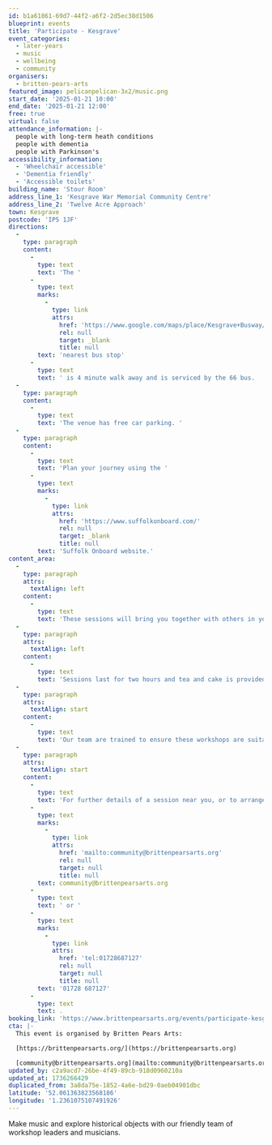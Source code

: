 ```yaml
---
id: b1a61861-69d7-44f2-a6f2-2d5ec38d1506
blueprint: events
title: 'Participate - Kesgrave'
event_categories:
  - later-years
  - music
  - wellbeing
  - community
organisers:
  - britten-pears-arts
featured_image: pelicanpelican-3x2/music.png
start_date: '2025-01-21 10:00'
end_date: '2025-01-21 12:00'
free: true
virtual: false
attendance_information: |-
  people with long-term heath conditions
  people with dementia
  people with Parkinson's
accessibility_information:
  - 'Wheelchair accessible'
  - 'Dementia friendly'
  - 'Accessible toilets'
building_name: 'Stour Room'
address_line_1: 'Kesgrave War Memorial Community Centre'
address_line_2: 'Twelve Acre Approach'
town: Kesgrave
postcode: 'IP5 1JF'
directions:
  -
    type: paragraph
    content:
      -
        type: text
        text: 'The '
      -
        type: text
        marks:
          -
            type: link
            attrs:
              href: 'https://www.google.com/maps/place/Kesgrave+Busway/@52.0612781,1.2335648,17z/data=!4m14!1m7!3m6!1s0x47d99e8b47a56203:0xc1efc226540828b3!2sKesgrave+War+Memorial+Community+Centre!8m2!3d52.0612781!4d1.2361397!16s%2Fg%2F1yfdqy0fk!3m5!1s0x47d99e8b44390f3d:0x527cf50fb72368ed!8m2!3d52.061828!4d1.2364081!16s%2Fg%2F1vb9cb2k?entry=ttu&g_ep=EgoyMDI1MDEwMS4wIKXMDSoASAFQAw%3D%3D'
              rel: null
              target: _blank
              title: null
        text: 'nearest bus stop'
      -
        type: text
        text: ' is 4 minute walk away and is serviced by the 66 bus.  '
  -
    type: paragraph
    content:
      -
        type: text
        text: 'The venue has free car parking. '
  -
    type: paragraph
    content:
      -
        type: text
        text: 'Plan your journey using the '
      -
        type: text
        marks:
          -
            type: link
            attrs:
              href: 'https://www.suffolkonboard.com/'
              rel: null
              target: _blank
              title: null
        text: 'Suffolk Onboard website.'
content_area:
  -
    type: paragraph
    attrs:
      textAlign: left
    content:
      -
        type: text
        text: 'These sessions will bring you together with others in your local community, providing an opportunity to take part in activities and connect over tea and cake. '
  -
    type: paragraph
    attrs:
      textAlign: left
    content:
      -
        type: text
        text: 'Sessions last for two hours and tea and cake is provided. No musical experience is necessary.'
  -
    type: paragraph
    attrs:
      textAlign: start
    content:
      -
        type: text
        text: 'Our team are trained to ensure these workshops are suitable for those living with long term health conditions, including Dementia and Parkinson’s.'
  -
    type: paragraph
    attrs:
      textAlign: start
    content:
      -
        type: text
        text: 'For further details of a session near you, or to arrange transport, please contact the Community Team on '
      -
        type: text
        marks:
          -
            type: link
            attrs:
              href: 'mailto:community@brittenpearsarts.org'
              rel: null
              target: null
              title: null
        text: community@brittenpearsarts.org
      -
        type: text
        text: ' or '
      -
        type: text
        marks:
          -
            type: link
            attrs:
              href: 'tel:01728687127'
              rel: null
              target: null
              title: null
        text: '01728 687127'
      -
        type: text
        text: .
booking_link: 'https://www.brittenpearsarts.org/events/participate-kesgrave'
cta: |-
  This event is organised by Britten Pears Arts:

  [https://brittenpearsarts.org/](https://brittenpearsarts.org)

  [community@brittenpearsarts.org](mailto:community@brittenpearsarts.org)
updated_by: c2a9acd7-26be-4f49-89cb-918d0960210a
updated_at: 1736266429
duplicated_from: 3a8da75e-1852-4a6e-bd29-0aeb04901dbc
latitude: '52.061363823568186'
longitude: '1.2361075107491926'
---
```

Make music and explore historical objects with our friendly team of workshop leaders and musicians.